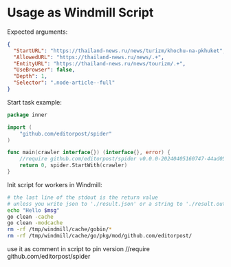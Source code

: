 
# Usage as Windmill Script

Expected arguments:
```json 
{
  "StartURL": "https://thailand-news.ru/news/turizm/khochu-na-pkhuket",
  "AllowedURL": "https://thailand-news.ru/news/.+",
  "EntityURL": "https://thailand-news.ru/news/tourizm/.+",
  "UseBrowser": false,
  "Depth": 1,
  "Selector": ".node-article--full"
}
```

Start task example:
```go 
package inner

import (
	"github.com/editorpost/spider"
)

func main(crawler interface{}) (interface{}, error) {
	//require github.com/editorpost/spider v0.0.0-20240405160747-44ad051bec9e
	return 0, spider.StartWith(crawler)
}

```

Init script for workers in Windmill:
```bash
# the last line of the stdout is the return value
# unless you write json to './result.json' or a string to './result.out'
echo "Hello $msg"
go clean -cache
go clean -modcache
rm -rf /tmp/windmill/cache/gobin/*
rm -rf /tmp/windmill/cache/go/pkg/mod/github.com/editorpost/
```
use it as comment in script to pin version
//require github.com/editorpost/spider 